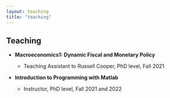 ```yaml
---
layout: teaching
title: "teaching"
---
```


## Teaching

- **Macroeconomics1: Dynamic Fiscal and Monetary Policy**
    - Teaching Assistant to Russell Cooper, PhD level, Fall 2021  
    
- **Introduction to Programming with Matlab**
    - Instructor, PhD level, Fall 2021 and 2022 


